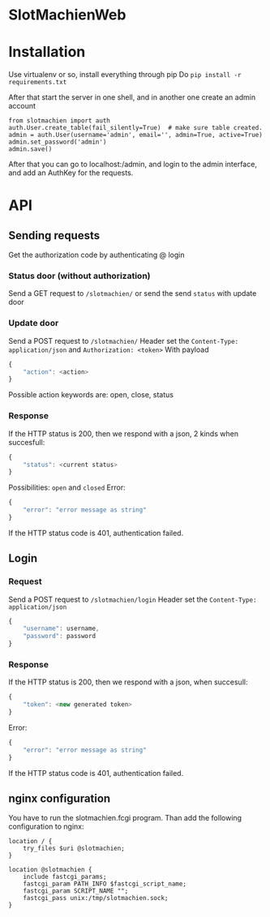 SlotMachienWeb
==============

# Installation
Use virtualenv or so, install everything through pip
Do `pip install -r requirements.txt`

After that start the server in one shell, and in another one create an admin account
```
from slotmachien import auth
auth.User.create_table(fail_silently=True)  # make sure table created.
admin = auth.User(username='admin', email='', admin=True, active=True)
admin.set_password('admin')
admin.save()
```

After that you can go to localhost:<port>/admin, and login to the admin interface,
and add an AuthKey for the requests.
# API
## Sending requests
Get the authorization code by authenticating @ login

### Status door (without authorization)
Send a GET request to `/slotmachien/` or send the send `status` with update door

### Update door
Send a POST request to `/slotmachien/`
Header set the `Content-Type: application/json` and `Authorization: <token>`
With payload
```javascript
{
    "action": <action>
}
```
Possible action keywords are: open, close, status

### Response
If the HTTP status is 200, then we respond with a json, 2 kinds when succesfull:
```javascript
{
    "status": <current status>
}
```
Possibilities: `open` and `closed`
Error:
```javascript
{
    "error": "error message as string"
}
```

If the HTTP status code is 401, authentication failed.

## Login
### Request
Send a POST request to `/slotmachien/login`
Header set the `Content-Type: application/json`
```javascript
{
    "username": username,
    "password": password
}
```

### Response
If the HTTP status is 200, then we respond with a json, when succesull:
```javascript
{
    "token": <new generated token>
}
```
Error:
```javascript
{
    "error": "error message as string"
}
```
If the HTTP status code is 401, authentication failed.

## nginx configuration
You have to run the slotmachien.fcgi program.
Than add the following configuration to nginx:
```
location / {
    try_files $uri @slotmachien;
}

location @slotmachien {
    include fastcgi_params;
    fastcgi_param PATH_INFO $fastcgi_script_name;
    fastcgi_param SCRIPT_NAME "";
    fastcgi_pass unix:/tmp/slotmachien.sock;
}
```
